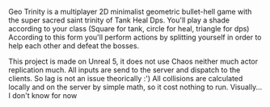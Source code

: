 Geo Trinity is a multiplayer 2D minimalist geometric bullet-hell game with the super sacred saint trinity of Tank Heal Dps.
You'll play a shade according to your class (Square for tank, circle for heal, triangle for dps) 
According to this form you'll perform actions by splitting yourself in order to help each other and defeat the bosses.

This project is made on Unreal 5, it does not use Chaos neither much actor replication much. 
All inputs are send to the server and dispatch to the clients. So lag is not an issue theorically :')
All collisions are calculated locally and on the server by simple math, so it cost nothing to run.
Visually... I don't know for now
